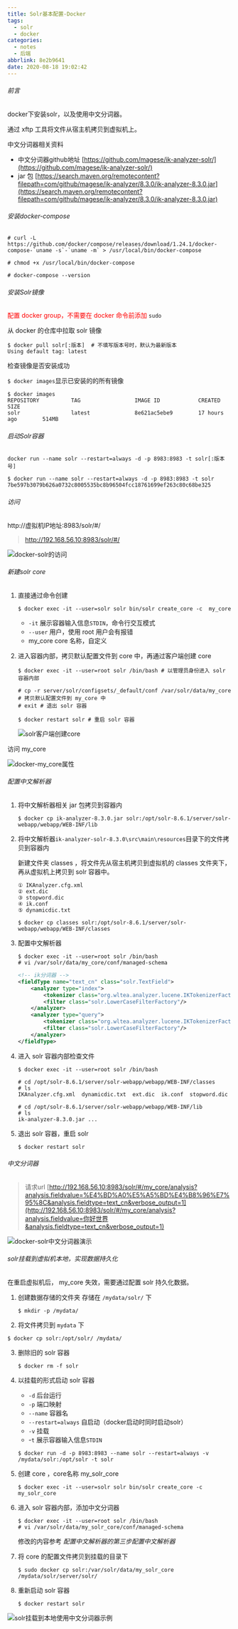 ```yaml
---
title: Solr基本配置-Docker
tags:
  - solr
  - docker
categories:
  - notes
  - 后端
abbrlink: 8e2b9641
date: 2020-08-18 19:02:42
---
```


###### 前言

docker下安装solr，以及使用中文分词器。

通过 xftp 工具将文件从宿主机拷贝到虚拟机上。

中文分词器相关资料

- 中文分词器github地址 [https://github.com/magese/ik-analyzer-solr/](https://github.com/magese/ik-analyzer-solr/)
- jar 包 [https://search.maven.org/remotecontent?filepath=com/github/magese/ik-analyzer/8.3.0/ik-analyzer-8.3.0.jar](https://search.maven.org/remotecontent?filepath=com/github/magese/ik-analyzer/8.3.0/ik-analyzer-8.3.0.jar)

<!--more-->

###### 安装docker-compose

```shell
# curl -L https://github.com/docker/compose/releases/download/1.24.1/docker-compose-`uname -s`-`uname -m` > /usr/local/bin/docker-compose 

# chmod +x /usr/local/bin/docker-compose

# docker-compose --version 
```

###### 安装Solr镜像

<font color="red">配置 docker group，不需要在 docker 命令前添加 </font>`sudo` 

从 docker 的仓库中拉取 solr 镜像

```shell
$ docker pull solr[:版本]  # 不填写版本号时，默认为最新版本
Using default tag: latest
```

检查镜像是否安装成功

`$ docker images`显示已安装的的所有镜像

```shell
$ docker images
REPOSITORY          TAG                 IMAGE ID            CREATED             SIZE
solr                latest              8e621ac5ebe9        17 hours ago        514MB
```

###### 启动Solr容器

`docker run --name solr --restart=always -d -p 8983:8983 -t solr[:版本号]`

```shell
$ docker run --name solr --restart=always -d -p 8983:8983 -t solr
7be597b3079b626a0732c8005535bc8b96504fcc18761699ef263c80c68be325
```

###### 访问

http://虚拟机IP地址:8983/solr/#/

> http://192.168.56.10:8983/solr/#/

![docker-solr的访问](https://gitee.com/lao-biao/Pictures/raw/master/Solr/docker-solr%E7%9A%84%E8%AE%BF%E9%97%AE.png)

###### 新建solr core

1. 直接通过命令创建

   ```shell
   $ docker exec -it --user=solr solr bin/solr create_core -c  my_core
   ```

   - `-it`  展示容器输入信息`STDIN`，命令行交互模式
   - `--user` 用户，使用 root 用户会有报错
   - my_core core 名称，自定义

2. 进入容器内部，拷贝默认配置文件到 core 中，再通过客户端创建 core

   ```shell
   $ docker exec -it --user=root solr /bin/bash	# 以管理员身份进入 solr 容器内部
   
   # cp -r server/solr/configsets/_default/conf /var/solr/data/my_core  # 拷贝默认配置文件到 my_core 中
   # exit # 退出 solr 容器
   
   $ docker restart solr # 重启 solr 容器
   ```

   ![solr客户端创建core](https://gitee.com/lao-biao/Pictures/raw/master/Solr/solr%E5%AE%A2%E6%88%B7%E7%AB%AF%E5%88%9B%E5%BB%BAcore.png)

访问 my_core

![docker-my_core属性](https://gitee.com/lao-biao/Pictures/raw/master/Solr/docker-my_core%E5%B1%9E%E6%80%A7.png)

###### 配置中文解析器

1. 将中文解析器相关 jar 包拷贝到容器内

   ```shell
   $ docker cp ik-analyzer-8.3.0.jar solr:/opt/solr-8.6.1/server/solr-webapp/webapp/WEB-INF/lib
   ```

2. 将中文解析器`ik-analyzer-solr-8.3.0\src\main\resources`目录下的文件拷贝到容器内

   新建文件夹 classes ，将文件先从宿主机拷贝到虚拟机的 classes 文件夹下，再从虚拟机上拷贝到 solr 容器中。

   ```shell
   ① IKAnalyzer.cfg.xml
   ② ext.dic
   ③ stopword.dic
   ④ ik.conf
   ⑤ dynamicdic.txt
   ```

   ```shell
   $ docker cp classes solr:/opt/solr-8.6.1/server/solr-webapp/webapp/WEB-INF/classes
   ```

3. 配置中文解析器

   ```shell
   $ docker exec -it --user=root solr /bin/bash
   # vi /var/solr/data/my_core/conf/managed-schema
   ```

   ```xml
   <!-- ik分词器 -->
   <fieldType name="text_cn" class="solr.TextField">
       <analyzer type="index">
           <tokenizer class="org.wltea.analyzer.lucene.IKTokenizerFactory" useSmart="false" conf="ik.conf"/>
           <filter class="solr.LowerCaseFilterFactory"/>
       </analyzer>
       <analyzer type="query">
           <tokenizer class="org.wltea.analyzer.lucene.IKTokenizerFactory" useSmart="true" conf="ik.conf"/>
           <filter class="solr.LowerCaseFilterFactory"/>
       </analyzer>
   </fieldType>
   ```

4. 进入 solr 容器内部检查文件

   ```shell
   $ docker exec -it --user=root solr /bin/bash
   
   # cd /opt/solr-8.6.1/server/solr-webapp/webapp/WEB-INF/classes
   # ls
   IKAnalyzer.cfg.xml  dynamicdic.txt  ext.dic  ik.conf  stopword.dic
   
   # cd /opt/solr-8.6.1/server/solr-webapp/webapp/WEB-INF/lib
   # ls
   ik-analyzer-8.3.0.jar ...
   ```

5. 退出 solr 容器，重启 solr

   ```shell
   $ docker restart solr
   ```

###### 中文分词器

> 请求url [http://192.168.56.10:8983/solr/#/my_core/analysis?analysis.fieldvalue=%E4%BD%A0%E5%A5%BD%E4%B8%96%E7%95%8C&analysis.fieldtype=text_cn&verbose_output=1](http://192.168.56.10:8983/solr/#/my_core/analysis?analysis.fieldvalue=你好世界&analysis.fieldtype=text_cn&verbose_output=1)

![docker-solr中文分词器演示](https://gitee.com/lao-biao/Pictures/raw/master/Solr/docker-solr%E4%B8%AD%E6%96%87%E5%88%86%E8%AF%8D%E5%99%A8%E6%BC%94%E7%A4%BA.png)

###### solr挂载到虚拟机本地，实现数据持久化

在重启虚拟机后， my_core 失效，需要通过配置 solr 持久化数据。

1. 创建数据存储的文件夹 存储在 `/mydata/solr/` 下

   ```shell
   $ mkdir -p /mydata/
   ```

2.  将文件拷贝到 `mydata` 下

   ```shell
   $ docker cp solr:/opt/solr/ /mydata/ 
   ```

3. 删除旧的 solr 容器

   ```shell
   $ docker rm -f solr
   ```

4. 以挂载的形式启动 solr 容器

   - `-d` 后台运行
   - `-p` 端口映射
   - `--name` 容器名
   - `--restart=always` 自启动（docker启动时同时启动solr）
   - `-v` 挂载
   - -`t` 展示容器输入信息`STDIN`

   ```shell
   $ docker run -d -p 8983:8983 --name solr --restart=always -v /mydata/solr:/opt/solr -t solr
   ```

5. 创建 core ，core名称 my_solr_core

   ```shell
   $ docker exec -it --user=solr solr bin/solr create_core -c  my_solr_core
   ```

6. 进入 solr 容器内部，添加中文分词器

   ```shell
   $ docker exec -it --user=root solr /bin/bash
   # vi /var/solr/data/my_solr_core/conf/managed-schema
   ```

   修改的内容参考 *配置中文解析器的第三步配置中文解析器*

7. 将 core 的配置文件拷贝到挂载的目录下

   ```shell
   $ sudo docker cp solr:/var/solr/data/my_solr_core /mydata/solr/server/solr/
   ```

8. 重新启动 solr 容器

   ```shell
   $ docker restart solr
   ```

![solr挂载到本地使用中文分词器示例](https://gitee.com/lao-biao/Pictures/raw/master/Solr/solr%E6%8C%82%E8%BD%BD%E5%88%B0%E6%9C%AC%E5%9C%B0%E4%BD%BF%E7%94%A8%E4%B8%AD%E6%96%87%E5%88%86%E8%AF%8D%E5%99%A8%E7%A4%BA%E4%BE%8B.png)